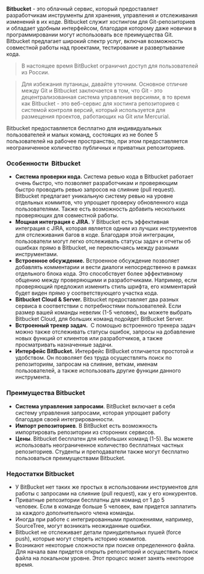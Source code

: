 **Bitbucket** - это облачный сервис, который предоставляет разработчикам инструменты для хранения, управления и отслеживания изменений в их коде. Bitbucket служит хостингом для Git-репозиториев и обладает удобным интерфейсом, благодаря которому даже новички в программировании могут использовать все преимущества Git. Bitbucket предлагает широкий спектр услуг, включая возможность совместной работы над проектами, тестирование и развертывание кода.

> В настоящее время BitBucket ограничил доступ для пользователей из России.

> Для избежания путаницы, давайте уточним. Основное отличие между Git и Bitbucket заключается в том, что Git - это децентрализованная система управления версиями, в то время как Bitbucket - это веб-сервис для хостинга репозиториев с системой контроля версий, который используется для размещения проектов, работающих на Git или Mercurial.

Bitbucket предоставляется бесплатно для индивидуальных пользователей и малых команд, состоящих из не более 5 пользователей на рабочее пространство, при этом предоставляется неограниченное количество публичных и приватных репозиториев.

### Особенности  Bitbucket

- **Система проверки кода.** Система ревью кода в Bitbucket работает очень быстро, что позволяет разработчикам и проверяющим быстро проводить ревью запросов на слияние (pull request). Bitbucket предлагает уникальную систему ревью на уровне отдельных коммитов, что упрощает проверку обновленного кода пользователями. Также есть возможность добавить нескольких проверяющих для совместной работы.
- **Мощная интеграция с JIRA.** У Bitbucket есть эффективная интеграция с JIRA, которая является одним из лучших инструментов для отслеживания багов в коде. Благодаря этой интеграции, пользователи могут легко отслеживать статусы задач и отчеты об ошибках прямо в Bitbucket, не переключаясь между разными инструментами.
- **Встроенное обсуждение.** Встроенное обсуждение позволяет добавлять комментарии и вести диалоги непосредственно в рамках отдельного блока кода. Это способствует более эффективному общению между проверяющими и разработчиками. Например, если проверяющий предложил изменить стиль шрифта, его комментарий будет виден прямо у соответствующего участка кода.
- **Bitbucket Cloud & Server.** Bitbucket предоставляет два разных сервиса в соответствии с потребностями пользователей. Если размер вашей команды невелик (1-5 человек), вы можете выбрать Bitbucket Cloud, для больших команд подойдет BitBucket Server.
- **Встроенный трекер задач.**  С помощью встроенного трекера задач можно также отслеживать статусы ошибок, запросы на добавление новых функций от клиентов или разработчиков, а также просматривать назначенные задачи.
- **Интерфейс BitBucket.** Интерфейс BitBucket отличается простотой и удобством. Он позволяет без труда осуществлять поиск по репозиториям, запросам на слияние, веткам, именам пользователей, а также использовать другие функции данного инструмента.

### **Преимущества Bitbucket**

- **Система управления запросами**. BitBucket включает в себя систему управления запросами, которая упрощает работу благодаря своей интегрированности.
- **Импорт репозиториев**. В BitBucket есть возможность импортировать репозитории из сторонних сервисов.
- **Цены**. Bitbucket бесплатен для небольших команд (1-5). Вы можете использовать неограниченное количество бесплатных частных репозиториев. Студенты и преподаватели также могут бесплатно пользоваться преимуществами Bitbucket.

### **Недостатки Bitbucket**

- У BitBucket нет таких же простых в использовании инструментов для работы с запросами на слияние (pull request), как у его конкурентов.
- Приватные репозитории бесплатны для команд от 1 до 5 человек. Если в команде больше 5 человек, вам придется заплатить за каждого дополнительного члена команды.
- Иногда при работе с интегрированными приложениями, например, SourceTree, могут возникать неожиданные ошибки.
- Bitbucket не отслеживает детали принудительных пушей (force push), которые могут стереть историю коммитов. 
- Возникают некоторые сложности при поиске определенного файла. Для начала вам придется открыть репозиторий и осуществить поиск файла на локальном уровне. Этот процесс может занять некоторое время.
